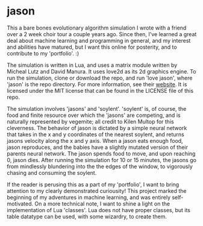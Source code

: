 # jason
This a bare bones evolutionary algorithm simulation I wrote with a friend over a 2 week choir tour a couple years ago. Since then, I've learned a great deal about machine learning and programming in general, and my interest and abilities have matured, but I want this online for posterity, and to contribute to my 'portfolio'. :)

The simulation is written in Lua, and uses a matrix module written by Micheal Lutz and David Manura. It uses love2d as its 2d graphics engine. To run the simulation, clone or download the repo, and run 'love jason', where 'jason' is the repo directory. For more information, see their [website](https://love2d.org/ "love2d"). It is licensed under the MIT license that can be found in the LICENSE file of this repo.

The simulation involves 'jasons' and 'soylent'. 'soylent' is, of course, the food and finite resource over which the 'jasons' are competing, and is naturally represented by vegemite; all credit to Kilen Multop for this cleverness. The behavior of jason is dictated by a simple neural network that takes in the x and y coordinates of the nearest soylent, and returns jasons velocity along the x and y axis. When a jason eats enough food, jason reproduces, and the babies have a slightly mutated version of their parents neural network. The jason spends food to move, and upon reaching 0, jason dies. After running the simulation for 10 or 15 minutes, the jasons go from mindlessly blundering into the the edges of the window, to vigorously chasing and consuming the soylent.

If the reader is perusing this as a part of my 'portfolio', I want to bring attention to my clearly demonstrated curiousity! This project marked the beginning of my adventures in machine learning, and was entirely self-motivated. On a more technical note, I want to shine a light on the implementation of Lua 'classes'. Lua does not have proper classes, but its table datatype can be used, with some wizardry, to create them.
